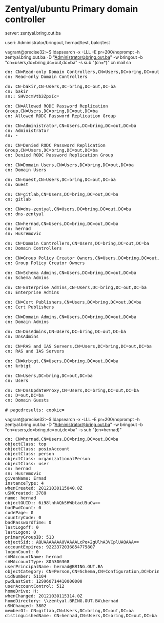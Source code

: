 Zentyal/ubuntu Primary domain controller
=========================================

server: zentyal.bring.out.ba

useri: Administrator/bringout, hernad/test, bakir/test 


vagrant@precise32:~$ ldapsearch -x -LLL -E pr=200/noprompt -h zentyal.bring.out.ba -D "Administrator@bring.out.ba" -w bringout -b "cn=users,dc=bring,dc=out,dc=ba" -s sub "(cn=*)" cn mail sn
<pre>
dn: CN=Read-only Domain Controllers,CN=Users,DC=bring,DC=out,DC=ba
cn: Read-only Domain Controllers

dn: CN=bakir,CN=Users,DC=bring,DC=out,DC=ba
cn: bakir
sn:: SHVzcmVtb3ZpxIc=

dn: CN=Allowed RODC Password Replication
Group,CN=Users,DC=bring,DC=out,DC=ba
cn: Allowed RODC Password Replication Group

dn: CN=Administrator,CN=Users,DC=bring,DC=out,DC=ba
cn: Administrator
sn: -

dn: CN=Denied RODC Password Replication
Group,CN=Users,DC=bring,DC=out,DC=ba
cn: Denied RODC Password Replication Group

dn: CN=Domain Users,CN=Users,DC=bring,DC=out,DC=ba
cn: Domain Users

dn: CN=Guest,CN=Users,DC=bring,DC=out,DC=ba
cn: Guest

dn: CN=gitlab,CN=Users,DC=bring,DC=out,DC=ba
cn: gitlab

dn: CN=dns-zentyal,CN=Users,DC=bring,DC=out,DC=ba
cn: dns-zentyal

dn: CN=hernad,CN=Users,DC=bring,DC=out,DC=ba
cn: hernad
sn: Husremovic

dn: CN=Domain Controllers,CN=Users,DC=bring,DC=out,DC=ba
cn: Domain Controllers

dn: CN=Group Policy Creator Owners,CN=Users,DC=bring,DC=out,DC=ba
cn: Group Policy Creator Owners

dn: CN=Schema Admins,CN=Users,DC=bring,DC=out,DC=ba
cn: Schema Admins

dn: CN=Enterprise Admins,CN=Users,DC=bring,DC=out,DC=ba
cn: Enterprise Admins

dn: CN=Cert Publishers,CN=Users,DC=bring,DC=out,DC=ba
cn: Cert Publishers

dn: CN=Domain Admins,CN=Users,DC=bring,DC=out,DC=ba
cn: Domain Admins

dn: CN=DnsAdmins,CN=Users,DC=bring,DC=out,DC=ba
cn: DnsAdmins

dn: CN=RAS and IAS Servers,CN=Users,DC=bring,DC=out,DC=ba
cn: RAS and IAS Servers

dn: CN=krbtgt,CN=Users,DC=bring,DC=out,DC=ba
cn: krbtgt

dn: CN=Users,DC=bring,DC=out,DC=ba
cn: Users

dn: CN=DnsUpdateProxy,CN=Users,DC=bring,DC=out,DC=ba
cn: D=out,DC=ba
cn: Domain Guests

# pagedresults: cookie=
</pre>





vagrant@precise32:~$ ldapsearch -x -LLL -E pr=200/noprompt -h zentyal.bring.out.ba -D "Administrator@bring.out.ba" -w bringout -b "cn=users,dc=bring,dc=out,dc=ba" -s sub "(cn=hernad)"
<pre>
dn: CN=hernad,CN=Users,DC=bring,DC=out,DC=ba
objectClass: top
objectClass: posixAccount
objectClass: person
objectClass: organizationalPerson
objectClass: user
cn: hernad
sn: Husremovic
givenName: Ernad
instanceType: 4
whenCreated: 20121030115040.0Z
uSNCreated: 3788
name: hernad
objectGUID:: 6i98lnhAQkSHWbtacU5uCw==
badPwdCount: 0
codePage: 0
countryCode: 0
badPasswordTime: 0
lastLogoff: 0
lastLogon: 0
primaryGroupID: 513
objectSid:: AQUAAAAAAAUVAAAALcPe+2gUlhA3VCplUAQAAA==
accountExpires: 9223372036854775807
logonCount: 0
sAMAccountName: hernad
sAMAccountType: 805306368
userPrincipalName: hernad@BRING.OUT.BA
objectCategory: CN=Person,CN=Schema,CN=Configuration,DC=bring,DC=out,DC=ba
uidNumber: 51104
pwdLastSet: 129960714410000000
userAccountControl: 512
homeDrive: H:
whenChanged: 20121030115314.0Z
homeDirectory: \\zentyal.BRING.OUT.BA\hernad
uSNChanged: 3802
memberOf: CN=gitlab,CN=Users,DC=bring,DC=out,DC=ba
distinguishedName: CN=hernad,CN=Users,DC=bring,DC=out,DC=ba
</pre>
